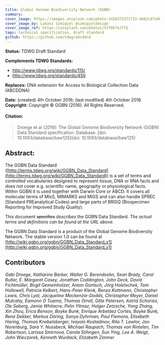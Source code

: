```yaml
---
title: Global Genome Biodiversity Network (GGBN) 
summary: 
cover_image: https://images.unsplash.com/photo-1426372371732-eb62c97a4b98
cover_image_by: Lukasz Szmigiel @szmigieldesign
cover_image_ref: https://unsplash.com/photos/VJfDk7oJflE
tags: technical specification, draft standard
github: https://github.com/tdwg/abcddna
---
```


**Status:**  TDWG Draft Standard

**Complements TDWG Standards:**

 - http://www.tdwg.org/standards/115/
 - http://www.tdwg.org/standards/450 

**Replaces:** DNA extension for Access to Biological Collection Data (ABCDDNA)

**Date:** (created) 4th October 2016; (last modified) 4th October 2016.
**Copyright:** Copyright © GGBN (2016). All Rights Reserved. 

#### Citation: 
> Droege et al (2016): The Global Genome Biodiversity Network (GGBN) Data Standard specification. Database. [doi: 10.1093/database/baw125](doi: 10.1093/database/baw125)

## Abstract:

The GGBN Data Standard ([http://terms.tdwg.org/wiki/GGBN_Data_Standard](http://terms.tdwg.org/wiki/GGBN_Data_Standard)) is a set of terms and controlled vocabularies designed to represent tissue, DNA or RNA facts and does not cover e.g. scientific name, geography or physiological facts. Within GGBN it is used together with Darwin Core or ABCD. It covers all molecular terms of MIxS, MIMARKS and MIGS and can also handle SPREC (Standard PREanalytical Codes) and large parts of BRISQ (Biospecimen Reporting for Improved Study Quality).

This document ~~specifies~~ _describes_ the GGBN Data Standard. _The actual terms and definitions can be found at the URL above._

The GGBN Data Standard is a product of the Global Genome Biodiversity Network. The stable version 1.0 can be found at [http://wiki.ggbn.org/ggbn/GGBN_Data_Standard_v1](http://wiki.ggbn.org/ggbn/GGBN_Data_Standard_v1) 

## Contributors

_Gabi Droege, Katharine Barker, Walter G. Berendsohn, Sean Brady, Carol Butler, E. Margaret Casey, Jonathan Coddington, John Deck, David Fichtmüller, Birgit Gemeinholzer, Anton Güntsch, Jörg Holetschek, Tom Hollowell, Patricia Kelbert, Hans-Peter Klenk, Renzo Kottmann, Christopher Lewis, Chris Lyal, Jacqueline Mackenzie-Dodds, Christopher Meyer, Daniel Mulcahy, Éamonn Ó Tuama, Thomas Orrell, Gitte Petersen, Astrid Schories, Ole Seberg, Jamie Whitacre, Pelin Yilmaz, Holger Zetzsche, Yong Zhang, Xin Zhou, Erica Benson, Boyke Bunk, Enrique Arbeláez Cortés, Boyke Bunk, René Dekker, Markus Döring, Sonya Dyhrman, Paul Flemons, Elisabeth Haring, Thomas Knebelsberger, Ivayolo Kostadinov, Rita T. Lawlor, Jon Norenburg, Sara Y. Nussbeck, Michael Raupach, Thomas von Rintelen, Tim Robertson, Larissa Smirnova, Carola Söhngen, Sun Ying, Lee A. Weigt, John Wieczorek, Kenneth Wurdack, Elizabeth Zimmer_
